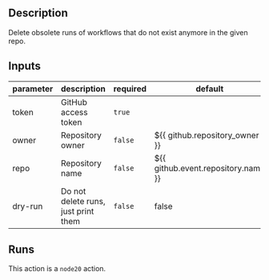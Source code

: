 ## Description

Delete obsolete runs of workflows that do not exist anymore in the given repo.

## Inputs

| parameter | description | required | default |
| --- | --- | --- | --- |
| token | GitHub access token | `true` |  |
| owner | Repository owner | `false` | ${{ github.repository_owner }} |
| repo | Repository name | `false` | ${{ github.event.repository.name }} |
| dry-run | Do not delete runs, just print them | `false` | false |


## Runs

This action is a `node20` action.


